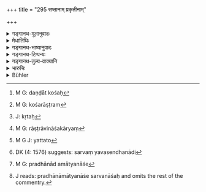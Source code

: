 +++
title = "295 सप्तानाम् प्रकृतीनाम्"

+++

<details><summary>गङ्गानथ-मूलानुवादः</summary>

Among these seven constituents of the kingdom stated in due order, injury to each preceding one is to be regarded as more serious.—(295)
</details>

<details><summary>मेधातिथिः</summary>

मित्रव्यसनात् स्वबलव्यसनं गरीयः । स्वबलसंपन्नो हि शक्नोति मित्रम् अनुग्रहीतुम् । एवं दण्डकोशयोः[^७३८] । कोशनाशे हि दण्डो ऽपि नश्यत्य् एव । एवं कोशराष्ट्रयोः[^७३९] । राष्ट्रनाशे हि कुतः[^७४०] कोषोत्पत्तिः । पुनः राष्ट्रविनाशङ्कायां[^७४१] पुरं यत्नतो[^७४२] रक्षितव्यम् । तत्र हि सर्वावयवसाधनादि[^७४३] संभवति । पुराद् अमात्यः प्रधानम् । प्रधानामात्यनाशे[^७४४] हि सर्वं बलं भज्यते । आत्मनाशे सर्वनाश इत्य् एतत् प्रसिद्धम् एव । तद् उक्तम् "आत्मा तु सर्वतो रक्ष्यः" इति[^७४५] ॥ ९.२९५ ॥


[^७४५]:
     J reads: pradhānāmātyanāśe sarvanāśaḥ and omits the rest of the commentry.


[^७४४]:
     M G: pradhānād amātyanāśe


[^७४३]:
     DK (4: 1576) suggests: sarvaṃ yavasendhanādi


[^७४२]:
     M G J: yattato


[^७४१]:
     M G: rāṣṭrāvināśakāryaṃ


[^७४०]:
     J: kṛtaḥ


[^७३९]:
     M G: kośarāṣṭram


[^७३८]:
     M G: daṇḍāt kośaḥ

_तथा च दृष्टान्तः_ ।
</details>

<details><summary>गङ्गानथ-भाष्यानुवादः</summary>

That is to say, any harm coming to the King’s own army is more serious than that of the Ally. If he is himself fully fit, the King can go to the rescue of his Ally.

Similarly as between the Treasury and the Army,—injury to the Treasury means positive injury to the Army.

And between ‘Treasury’ and the ‘People,’—if the People are injured, whence would the ‘Treasury’ derive its existence? Similarly when the whole People are in danger, all effort should be concentrated on the saving of the ‘Capital City,’ as it is there that all the accessories of the kingdom can he brought together. The ‘Minister’ again is more important than the ‘Capital City;’ as the destruction of the Chief Minister may bring destruction to the entire kingdom.—(295)
</details>

<details><summary>गङ्गानथ-टिप्पन्यः</summary>

This verse is quoted in *Vīramitrodaya* (Rājanīti, p. 278), which
explains ‘*vyasanam*’ as ‘*vyasanakāraṇam*’, ‘source of trouble’—and
adds that these are so only when they defective.—It is quoted again on
p. 319, where the same notes are repeated and ‘*prakṛtīnām*’ is
explained as ‘among the factors’.
</details>

<details><summary>गङ्गानथ-तुल्य-वाक्यानि</summary>

**(verses 9.294-297)  
**

See Comparative notes for [Verse
9.294].
</details>

<details><summary>भारुचिः</summary>

अस्योपदेशप्रयोजनं **स्वाम्य्**आदीनां **पूर्वस्मिन् पूर्वस्मिन् व्यसनं गुरुतरं** राज्यतन्त्रविनाशकरणं परिज्ञाय परिहरेन् **नृप** इति ॥ ९.२९४–९५ ॥
</details>

<details><summary>Bühler</summary>

295	But let him know (that) among these seven constituent parts of a kingdom (which have been enumerated) in due order, each earlier (named) is more important and (its destruction) the greater calamity.
</details>
